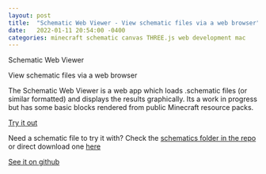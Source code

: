 ```yaml
---
layout: post
title:  "Schematic Web Viewer - View schematic files via a web browser"
date:   2022-01-11 20:54:00 -0400
categories: minecraft schematic canvas THREE.js web development mac
---
```


Schematic Web Viewer

View schematic files via a web browser

The Schematic Web Viewer is a web app which loads .schematic files (or similar formatted) and displays the results graphically.
Its a work in progress but has some basic blocks rendered from public Minecraft resource packs.

[Try it out](http://dontsnooze.github.io/SchematicWebViewer/)

Need a schematic file to try it with? Check the [schematics folder in the repo](https://github.com/DontSnooze/SchematicWebViewer/tree/main/Schematics) or direct download one [here](https://github.com/DontSnooze/SchematicWebViewer/raw/main/Schematics/AmosBedrockCowFarmV2.schematic)

[See it on github](https://dontsnooze.github.io/SchematicWebViewer)
